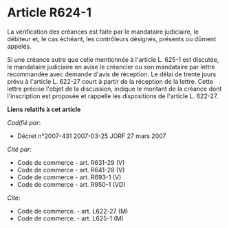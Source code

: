 # Article R624-1

La vérification des créances est faite par le mandataire judiciaire, le débiteur et, le cas échéant, les contrôleurs
désignés, présents ou dûment appelés.

Si une créance autre que celle mentionnée à l'article L. 625-1 est discutée, le mandataire judiciaire en avise le créancier
ou son mandataire par lettre recommandée avec demande d'avis de réception. Le délai de trente jours prévu à l'article L.
622-27 court à partir de la réception de la lettre. Cette lettre précise l'objet de la discussion, indique le montant de la
créance dont l'inscription est proposée et rappelle les dispositions de l'article L. 622-27.

**Liens relatifs à cet article**

_Codifié par_:

  - Décret n°2007-431 2007-03-25 JORF 27 mars 2007

_Cité par_:

  - Code de commerce - art. R631-29 (V)
  - Code de commerce - art. R641-28 (V)
  - Code de commerce - art. R693-1 (V)
  - Code de commerce - art. R950-1 (VD)

_Cite_:

  - Code de commerce. - art. L622-27 (M)
  - Code de commerce. - art. L625-1 (M)
